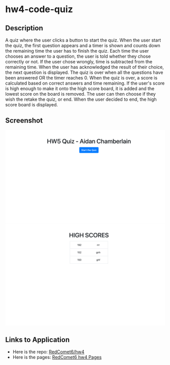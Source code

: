 # hw4-code-quiz

## Description

A quiz where the user clicks a button to start the quiz. When the user start the quiz, the first question appears and a timer is shown and counts down the remaining time the user has to finish the quiz. Each time the user chooses an answer to a question, the user is told whether they chose correctly or not. If the user chose wrongly, time is subtracted from the remaining time. When the user has acknowledged the result of their choice, the next question is displayed. The quiz is over when all the questions have been answered OR the timer reaches 0. When the quiz is over, a score is calculated based on correct answers and time remaining. If the user's score is high enough to make it onto the high score board, it is added and the lowest score on the board is removed. The user can then choose if they wish the retake the quiz, or end. When the user decided to end, the high score board is displayed.

## Screenshot

![A screenshot of the website initially](./assets/hw4-quiz_initial_screenshot.png)
![A screenshot of the website when quiz is over](./assets/hw4-quiz_ending_screenshot.png)

## Links to Application

-   Here is the repo: [RedComet6/hw4](https://github.com/RedComet6/hw4-code-quiz)
-   Here is the pages: [RedComet6 hw4 Pages](https://redcomet6.github.io/hw3-password-generator/)
